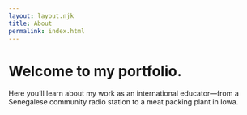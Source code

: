```yaml
---
layout: layout.njk
title: About
permalink: index.html
---
```


# Welcome to my portfolio.

Here you’ll learn about my work as an international educator—from a Senegalese community radio station to a meat packing plant in Iowa.